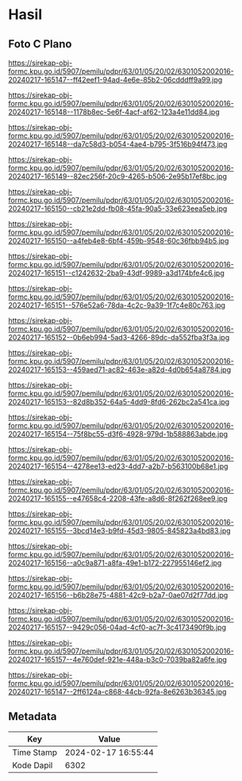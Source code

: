 # Hasil

## Foto C Plano

https://sirekap-obj-formc.kpu.go.id/5907/pemilu/pdpr/63/01/05/20/02/6301052002016-20240217-165147--ff42eef1-94ad-4e6e-85b2-06cdddff9a99.jpg

https://sirekap-obj-formc.kpu.go.id/5907/pemilu/pdpr/63/01/05/20/02/6301052002016-20240217-165148--1178b8ec-5e6f-4acf-af62-123a4e11dd84.jpg

https://sirekap-obj-formc.kpu.go.id/5907/pemilu/pdpr/63/01/05/20/02/6301052002016-20240217-165148--da7c58d3-b054-4ae4-b795-3f516b94f473.jpg

https://sirekap-obj-formc.kpu.go.id/5907/pemilu/pdpr/63/01/05/20/02/6301052002016-20240217-165149--82ec256f-20c9-4265-b506-2e95b17ef8bc.jpg

https://sirekap-obj-formc.kpu.go.id/5907/pemilu/pdpr/63/01/05/20/02/6301052002016-20240217-165150--cb21e2dd-fb08-45fa-90a5-33e623eea5eb.jpg

https://sirekap-obj-formc.kpu.go.id/5907/pemilu/pdpr/63/01/05/20/02/6301052002016-20240217-165150--a4feb4e8-6bf4-459b-9548-60c36fbb94b5.jpg

https://sirekap-obj-formc.kpu.go.id/5907/pemilu/pdpr/63/01/05/20/02/6301052002016-20240217-165151--c1242632-2ba9-43df-9989-a3d174bfe4c6.jpg

https://sirekap-obj-formc.kpu.go.id/5907/pemilu/pdpr/63/01/05/20/02/6301052002016-20240217-165151--576e52a6-78da-4c2c-9a39-1f7c4e80c763.jpg

https://sirekap-obj-formc.kpu.go.id/5907/pemilu/pdpr/63/01/05/20/02/6301052002016-20240217-165152--0b6eb994-5ad3-4266-89dc-da552fba3f3a.jpg

https://sirekap-obj-formc.kpu.go.id/5907/pemilu/pdpr/63/01/05/20/02/6301052002016-20240217-165153--459aed71-ac82-463e-a82d-4d0b654a8784.jpg

https://sirekap-obj-formc.kpu.go.id/5907/pemilu/pdpr/63/01/05/20/02/6301052002016-20240217-165153--82d8b352-64a5-4dd9-8fd6-262bc2a541ca.jpg

https://sirekap-obj-formc.kpu.go.id/5907/pemilu/pdpr/63/01/05/20/02/6301052002016-20240217-165154--75f8bc55-d3f6-4928-979d-1b588863abde.jpg

https://sirekap-obj-formc.kpu.go.id/5907/pemilu/pdpr/63/01/05/20/02/6301052002016-20240217-165154--4278ee13-ed23-4dd7-a2b7-b563100b68e1.jpg

https://sirekap-obj-formc.kpu.go.id/5907/pemilu/pdpr/63/01/05/20/02/6301052002016-20240217-165155--e47658c4-2208-43fe-a8d6-8f262f268ee9.jpg

https://sirekap-obj-formc.kpu.go.id/5907/pemilu/pdpr/63/01/05/20/02/6301052002016-20240217-165155--3bcd14e3-b9fd-45d3-9805-845823a4bd83.jpg

https://sirekap-obj-formc.kpu.go.id/5907/pemilu/pdpr/63/01/05/20/02/6301052002016-20240217-165156--a0c9a871-a8fa-49e1-b172-227955146ef2.jpg

https://sirekap-obj-formc.kpu.go.id/5907/pemilu/pdpr/63/01/05/20/02/6301052002016-20240217-165156--b6b28e75-4881-42c9-b2a7-0ae07d2f77dd.jpg

https://sirekap-obj-formc.kpu.go.id/5907/pemilu/pdpr/63/01/05/20/02/6301052002016-20240217-165157--9429c056-04ad-4cf0-ac7f-3c4173490f9b.jpg

https://sirekap-obj-formc.kpu.go.id/5907/pemilu/pdpr/63/01/05/20/02/6301052002016-20240217-165157--4e760def-921e-448a-b3c0-7039ba82a6fe.jpg

https://sirekap-obj-formc.kpu.go.id/5907/pemilu/pdpr/63/01/05/20/02/6301052002016-20240217-165147--2ff6124a-c868-44cb-92fa-8e6263b36345.jpg


## Metadata

| Key        | Value               |
| ---------- | ------------------- |
| Time Stamp | 2024-02-17 16:55:44 |
| Kode Dapil | 6302                |



